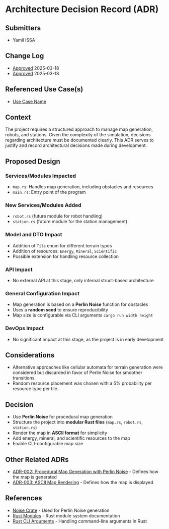 # Architecture Decision Record (ADR)

## Submitters
- Yamil ISSA

## Change Log
- [Approved](https://github.com/yamil-issa/robot-swarm/pull/1) 2025-03-18
- [Approved](https://github.com/yamil-issa/robot-swarm/pull/2) 2025-03-18

## Referenced Use Case(s)
- [Use Case Name](URL)

## Context
The project requires a structured approach to manage map generation, robots, and stations. Given the complexity of the simulation, decisions regarding architecture must be documented clearly. This ADR serves to justify and record architectural decisions made during development.

## Proposed Design
### Services/Modules Impacted
- `map.rs`: Handles map generation, including obstacles and resources
- `main.rs`: Entry point of the program

### New Services/Modules Added
- `robot.rs` (future module for robot handling)
- `station.rs` (future module for the station management)

### Model and DTO Impact
- Addition of `Tile` enum for different terrain types
- Addition of resources: `Energy`, `Mineral`, `Scientific`
- Possible extension for handling resource collection

### API Impact
- No external API at this stage, only internal struct-based architecture

### General Configuration Impact
- Map generation is based on a **Perlin Noise** function for obstacles
- Uses a **random seed** to ensure reproducibility
- Map size is configurable via CLI arguments `cargo run width height`

### DevOps Impact
- No significant impact at this stage, as the project is in early development

## Considerations
- Alternative approaches like cellular automata for terrain generation were considered but discarded in favor of Perlin Noise for smoother transitions.
- Random resource placement was chosen with a 5% probability per resource type per tile.

## Decision
- Use **Perlin Noise** for procedural map generation
- Structure the project into **modular Rust files** (`map.rs`, `robot.rs`, `station.rs`)
- Render the map in **ASCII format** for simplicity
- Add energy, mineral, and scientific resources to the map
- Enable CLI-configurable map size

## Other Related ADRs
- [ADR-002: Procedural Map Generation with Perlin Noise](URL) - Defines how the map is generated
- [ADR-003: ASCII Map Rendering](URL) - Defines how the map is displayed

## References
- [Noise Crate](https://docs.rs/noise/latest/noise/) - Used for Perlin Noise generation
- [Rust Modules](https://doc.rust-lang.org/book/ch07-02-defining-modules-to-control-scope-and-privacy.html) - Rust module system documentation
- [Rust CLI Arguments](https://doc.rust-lang.org/book/ch12-01-accepting-command-line-arguments.html) - Handling command-line arguments in Rust